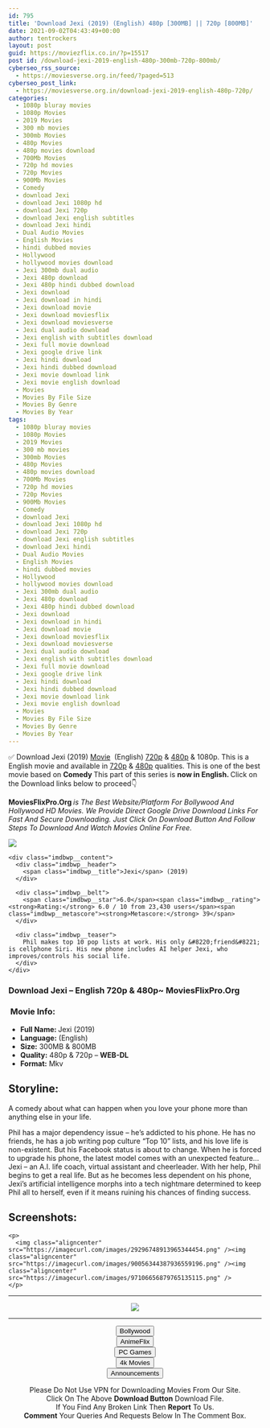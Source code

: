 ```yaml
---
id: 795
title: 'Download Jexi (2019) (English) 480p [300MB] || 720p [800MB]'
date: 2021-09-02T04:43:49+00:00
author: tentrockers
layout: post
guid: https://moviezflix.co.in/?p=15517
post id: /download-jexi-2019-english-480p-300mb-720p-800mb/
cyberseo_rss_source:
  - https://moviesverse.org.in/feed/?paged=513
cyberseo_post_link:
  - https://moviesverse.org.in/download-jexi-2019-english-480p-720p/
categories:
  - 1080p bluray movies
  - 1080p Movies
  - 2019 Movies
  - 300 mb movies
  - 300mb Movies
  - 480p Movies
  - 480p movies download
  - 700Mb Movies
  - 720p hd movies
  - 720p Movies
  - 900Mb Movies
  - Comedy
  - download Jexi
  - download Jexi 1080p hd
  - download Jexi 720p
  - download Jexi english subtitles
  - download Jexi hindi
  - Dual Audio Movies
  - English Movies
  - hindi dubbed movies
  - Hollywood
  - hollywood movies download
  - Jexi 300mb dual audio
  - Jexi 480p download
  - Jexi 480p hindi dubbed download
  - Jexi download
  - Jexi download in hindi
  - Jexi download movie
  - Jexi download moviesflix
  - Jexi download moviesverse
  - Jexi dual audio download
  - Jexi english with subtitles download
  - Jexi full movie download
  - Jexi google drive link
  - Jexi hindi download
  - Jexi hindi dubbed download
  - Jexi movie download link
  - Jexi movie english download
  - Movies
  - Movies By File Size
  - Movies By Genre
  - Movies By Year
tags:
  - 1080p bluray movies
  - 1080p Movies
  - 2019 Movies
  - 300 mb movies
  - 300mb Movies
  - 480p Movies
  - 480p movies download
  - 700Mb Movies
  - 720p hd movies
  - 720p Movies
  - 900Mb Movies
  - Comedy
  - download Jexi
  - download Jexi 1080p hd
  - download Jexi 720p
  - download Jexi english subtitles
  - download Jexi hindi
  - Dual Audio Movies
  - English Movies
  - hindi dubbed movies
  - Hollywood
  - hollywood movies download
  - Jexi 300mb dual audio
  - Jexi 480p download
  - Jexi 480p hindi dubbed download
  - Jexi download
  - Jexi download in hindi
  - Jexi download movie
  - Jexi download moviesflix
  - Jexi download moviesverse
  - Jexi dual audio download
  - Jexi english with subtitles download
  - Jexi full movie download
  - Jexi google drive link
  - Jexi hindi download
  - Jexi hindi dubbed download
  - Jexi movie download link
  - Jexi movie english download
  - Movies
  - Movies By File Size
  - Movies By Genre
  - Movies By Year
---
```

<div class="thecontent clearfix">
  <p>
    ✅ Download Jexi (2019) <a href="https://moviesverse.org.in/category/movies/" data-wpel-link="internal">Movie</a>&nbsp; (English) <a href="https://moviesverse.org.in/720p-movies/" data-wpel-link="internal">720p</a>&nbsp;&&nbsp;<a href="https://moviesverse.org.in/480p-movies/" data-wpel-link="internal">480p</a> & 1080p. This is a English movie and available in <a href="https://moviesverse.org.in/720p-movies/" data-wpel-link="internal">720p</a>&nbsp;&&nbsp;<a href="https://moviesverse.org.in/480p-movies/" data-wpel-link="internal">480p</a> qualities. This is one of the best movie based on <strong>Comedy </strong>This part of this series is <strong>now in <span>English. </span></strong><span>Click on the Download links below to proceed👇</span>
  </p>
  
  <p>
    <strong><span>MoviesFlixPro.Org&nbsp;</span></strong><em>is The Best Website/Platform For Bollywood And Hollywood HD Movies. We Provide Direct Google Drive Download Links For Fast And Secure Downloading. Just Click On Download Button And Follow Steps To&nbsp;Download And Watch Movies Online For Free.</em>
  </p>
  
  <div class="imdbwp imdbwp--movie dark">
    <div class="imdbwp__thumb">
      <a class="imdbwp__link" target="_blank" title="Jexi" href="https://www.imdb.com/title/tt9354944/" rel="nofollow external noopener noreferrer" data-wpel-link="external"><img class="imdbwp__img" src="https://m.media-amazon.com/images/M/MV5BYWM3OTk0NTItZjBlNi00NGE3LTk4MGQtODdlMWM2OWI5MWE3XkEyXkFqcGdeQXVyMTA2MDQ3MTQ3._V1_SX300.jpg" /></a>
    </div>
    
    <div class="imdbwp__content">
      <div class="imdbwp__header">
        <span class="imdbwp__title">Jexi</span> (2019)
      </div>
      
      <div class="imdbwp__belt">
        <span class="imdbwp__star">6.0</span><span class="imdbwp__rating"><strong>Rating:</strong> 6.0 / 10 from 23,430 users</span><span class="imdbwp__metascore"><strong>Metascore:</strong> 39</span>
      </div>
      
      <div class="imdbwp__teaser">
        Phil makes top 10 pop lists at work. His only &#8220;friend&#8221; is cellphone Siri. His new phone includes AI helper Jexi, who improves/controls his social life.
      </div>
    </div>
  </div>
  
  <h3>
    <span>Download Jexi – English 720p & 480p~ MoviesFlixPro.Org</span>
  </h3>
  
  <h3>
    <span>&nbsp;Movie Info:&nbsp;</span>
  </h3>
  
  <ul>
    <li>
      <strong>Full Name: </strong>Jexi (2019)
    </li>
    <li>
      <strong>Language:</strong> (English)
    </li>
    <li>
      <strong>Size:</strong> 300MB & 800MB
    </li>
    <li>
      <strong>Quality:</strong> 480p & 720p – <span><strong>WEB-DL</strong></span>
    </li>
    <li>
      <strong>Format:</strong>&nbsp;Mkv
    </li>
  </ul>
  
  <h2>
    <span>Storyline:</span>
  </h2>
  
  <p>
    A comedy about what can happen when you love your phone more than anything else in your life.
  </p>
  
  <div>
    Phil has a major dependency issue – he’s addicted to his phone. He has no friends, he has a job writing pop culture “Top 10” lists, and his love life is non-existent. But his Facebook status is about to change. When he is forced to upgrade his phone, the latest model comes with an unexpected feature…Jexi – an A.I. life coach, virtual assistant and cheerleader. With her help, Phil begins to get a real life. But as he becomes less dependent on his phone, Jexi’s artificial intelligence morphs into a tech nightmare determined to keep Phil all to herself, even if it means ruining his chances of finding success.
  </div>
  
  <div class="summary_text">
    <h2>
      <span>Screenshots:</span>
    </h2>
    
    <p>
      <img class="aligncenter" src="https://imagecurl.com/images/29296748913965344454.png" /><img class="aligncenter" src="https://imagecurl.com/images/90056344387936559196.png" /><img class="aligncenter" src="https://imagecurl.com/images/97106656879765135115.png" />
    </p>
  </div>
</div>

<center>
  </p> 
  
  <hr />
  
  <p>
    <a href="http://gdrivepro.xyz/join.php" data-wpel-link="external" target="_blank" rel="nofollow external noopener noreferrer"><img src="https://i.imgur.com/FhMdWdW.png" /></a>
  </p>
  
  <hr />
  
  <p>
    <a href="https://dogemovies.xyz" target="_blank" data-wpel-link="external" rel="nofollow external noopener noreferrer"><button class="button button5">Bollywood</button></a><br /> <a href="https://animeflix.in" target="_blank" data-wpel-link="external" rel="nofollow external noopener noreferrer"><button class="button button5">AnimeFlix</button></a><br /> <a href="https://gamesflix.net/" target="_blank" data-wpel-link="external" rel="nofollow external noopener noreferrer"><button class="button button5">PC Games</button></a><br /> <a href="https://uhdmovies.in" target="_blank" data-wpel-link="external" rel="nofollow external noopener noreferrer"><button class="button button5">4k Movies</button></a><br /> <a href="https://moviesverse.org.in/announcements/" target="_blank" data-wpel-link="internal" rel="noopener"><button class="button button5">Announcements</button></a>
  </p>
  
  <div class="alert alert-danger">
    Please Do Not Use VPN for Downloading Movies From Our Site.
  </div>
  
  <div class="alert alert-success">
    Click On The Above <strong>Download Button</strong> Download File.
  </div>
  
  <div class="alert alert-warning">
    If You Find Any Broken Link Then <strong>Report</strong> To Us.
  </div>
  
  <div class="alert alert-info">
    <strong>Comment</strong> Your Queries And Requests Below In The Comment Box.
  </div>
  
  <p>
    </center>
  </p>